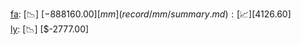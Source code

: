 [fa](record/fa/summary.md): [📉] [$-888160.00]  
[mm](record/mm/summary.md): [📈] [$4126.60]  
[ly](record/ly/summary.md): [📉] [$-2777.00]  
